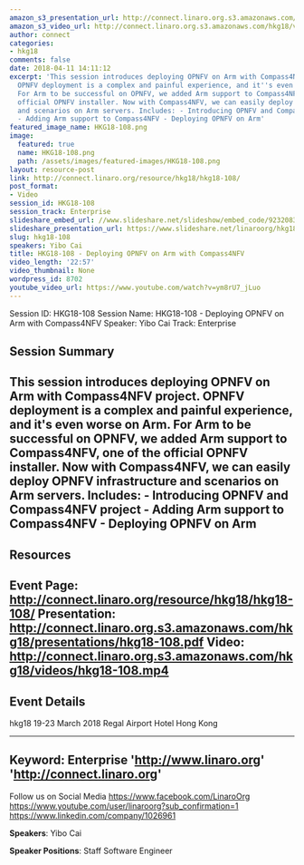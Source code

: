 ```yaml
---
amazon_s3_presentation_url: http://connect.linaro.org.s3.amazonaws.com/hkg18/presentations/hkg18-108.pdf
amazon_s3_video_url: http://connect.linaro.org.s3.amazonaws.com/hkg18/videos/hkg18-108.mp4
author: connect
categories:
- hkg18
comments: false
date: 2018-04-11 14:11:12
excerpt: 'This session introduces deploying OPNFV on Arm with Compass4NFV project.
  OPNFV deployment is a complex and painful experience, and it''s even worse on Arm.
  For Arm to be successful on OPNFV, we added Arm support to Compass4NFV, one of the
  official OPNFV installer. Now with Compass4NFV, we can easily deploy OPNFV infrastructure
  and scenarios on Arm servers. Includes: - Introducing OPNFV and Compass4NFV project
  - Adding Arm support to Compass4NFV - Deploying OPNFV on Arm'
featured_image_name: HKG18-108.png
image:
  featured: true
  name: HKG18-108.png
  path: /assets/images/featured-images/HKG18-108.png
layout: resource-post
link: http://connect.linaro.org/resource/hkg18/hkg18-108/
post_format:
- Video
session_id: HKG18-108
session_track: Enterprise
slideshare_embed_url: //www.slideshare.net/slideshow/embed_code/92320835
slideshare_presentation_url: https://www.slideshare.net/linaroorg/hkg18108-deploying-opnfv-on-arm-with-compass4nfv
slug: hkg18-108
speakers: Yibo Cai
title: HKG18-108 - Deploying OPNFV on Arm with Compass4NFV
video_length: '22:57'
video_thumbnail: None
wordpress_id: 8702
youtube_video_url: https://www.youtube.com/watch?v=ym8rU7_jLuo
---
```


Session ID: HKG18-108
Session Name: HKG18-108 - Deploying OPNFV on Arm with Compass4NFV
Speaker: Yibo Cai
Track: Enterprise


## Session Summary
This session introduces deploying OPNFV on Arm with Compass4NFV project. OPNFV deployment is a complex and painful experience, and it's even worse on Arm. For Arm to be successful on OPNFV, we added Arm support to Compass4NFV, one of the official OPNFV installer. Now with Compass4NFV, we can easily deploy OPNFV infrastructure and scenarios on Arm servers. Includes: - Introducing OPNFV and Compass4NFV project - Adding Arm support to Compass4NFV - Deploying OPNFV on Arm
---------------------------------------------------
## Resources
Event Page: http://connect.linaro.org/resource/hkg18/hkg18-108/
Presentation: http://connect.linaro.org.s3.amazonaws.com/hkg18/presentations/hkg18-108.pdf
Video: http://connect.linaro.org.s3.amazonaws.com/hkg18/videos/hkg18-108.mp4
 ---------------------------------------------------
## Event Details
hkg18
19-23 March 2018 
Regal Airport Hotel Hong Kong

---------------------------------------------------
Keyword: Enterprise
'http://www.linaro.org'
'http://connect.linaro.org'
---------------------------------------------------
Follow us on Social Media
https://www.facebook.com/LinaroOrg
https://www.youtube.com/user/linaroorg?sub_confirmation=1
https://www.linkedin.com/company/1026961

**Speakers**: Yibo Cai

**Speaker Positions**: Staff Software Engineer